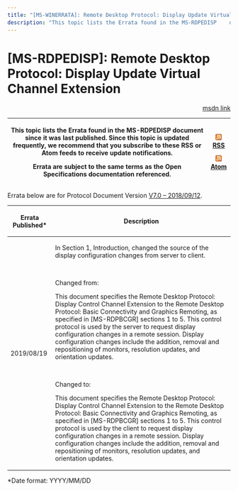 ```yaml
---
title: "[MS-WINERRATA]: Remote Desktop Protocol: Display Update Virtual Channel Extension"
description: "This topic lists the Errata found in the MS-RDPEDISP    document since it was last published. Since this topic is updated    frequently, we"
---
```


# [MS-RDPEDISP]: Remote Desktop Protocol: Display Update Virtual Channel Extension

<p align="right"><a href="https://msdn.microsoft.com/en-us/library/2d17ddfe-79e8-4cd9-8b41-6ff5dcc44464">msdn link</a></p>
<p> </p>

<table>
 <thead>
  <tr>
   <th>
   <p>This topic lists the Errata found in the MS-RDPEDISP
   document since it was last published. Since this topic is updated
   frequently, we recommend that you subscribe to these RSS or Atom feeds to
   receive update notifications.</p>
   <p>Errata are subject to the same terms as the
   Open Specifications documentation referenced.</p>
   </th>
   <th>
   <p><img id="Picture 372" src="ms-winerrata_files/image002.png"><a href="http://blogs.msdn.com/b/protocol_content_errata/rss.aspx">RSS</a> </p>
   <p><img id="Picture 371" src="ms-winerrata_files/image002.png"><a href="http://blogs.msdn.com/b/protocol_content_errata/atom.aspx">Atom</a> </p>
   <p> </p>
   </th>
  </tr>
 </thead>
</table>

<p>Errata below are for Protocol Document Version <a href="https://docs.microsoft.com/en-us/openspecs/windows_protocols/ms-rdpedisp/d2954508-f487-48bc-8731-39743e0854a9">V7.0
– 2018/09/12</a>.</p>

<table>
 <thead>
  <tr>
   <th>
   <p>Errata Published*</p>
   </th>
   <th>
   <p>Description</p>
   </th>
  </tr>
 </thead>
 <tr>
  <td>
  <p>2019/08/19</p>
  </td>
  <td>
  <p>In Section 1, Introduction, changed the source of the
  display configuration changes from server to client.&#8203;&#8203;</p>
  <p>&#8203;</p>
  <p>Changed from:&#8203;</p>
  <p>This document specifies the Remote Desktop Protocol:
  Display Control Channel Extension to the Remote Desktop Protocol: Basic
  Connectivity and Graphics Remoting, as specified in [MS-RDPBCGR] sections 1
  to 5. This control protocol is used by the server to request display
  configuration changes in a remote session. Display configuration changes
  include the addition, removal and repositioning of monitors, resolution
  updates, and orientation updates.&#8203;</p>
  <p>&#8203;&#8203;</p>
  <p>Changed to:&#8203;</p>
  <p>This document specifies the Remote Desktop Protocol:
  Display Control Channel Extension to the Remote Desktop Protocol: Basic
  Connectivity and Graphics Remoting, as specified in [MS-RDPBCGR] sections 1
  to 5. This control protocol is used by the client to request display configuration
  changes in a remote session. Display configuration changes include the
  addition, removal and repositioning of monitors, resolution updates, and
  orientation updates.&#8203;</p>
  </td>
 </tr>
</table>

<p>*Date format: YYYY/MM/DD</p>


                